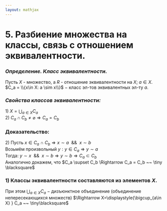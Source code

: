 ```yaml
---  
layout: mathjax  
---  
```

  
# 5. Разбиение множества на классы, связь с отношением эквивалентности.  
  
### *Определение. Класс эквивалентности.*  
Пусть  $X$ - множество, а $R$ - отношение эквивалентности на $X$; $a\in X$.  
$C_a = \\{x\in X: a \sim x\\}$ $-$ класс эл-тов эквивалентных эл-ту $a$.  
  
### *Свойства классов эквивалентности:*  
$1)$ $X = \displaystyle{\bigcup_{a\in X} } C_a$  
$2)$ $C_a\cap C_b \neq \varnothing \Rightarrow C_a = C_b$  
  
### Доказательство:  
$2)$ Пусть $x \in C_a~\cap~C_b \Rightarrow x \sim a ~~  \&\& ~~  x \sim b$  
Возьмём произвольный $y: y \in C_a \Rightarrow y \sim a$  
Тогда: $y \sim x  ~~  \&\&  ~~  x \sim b \Rightarrow y \sim b \Rightarrow C_a \subset C_b$  
Аналогично докажем, что $C_a \supset C_b \Rightarrow C_a = C_b ~~ \tiny \blacksquare$  
  
### $1)$ Классы эквивалентности составляются из элементов $X$.  
При этом $\displaystyle{\bigcup_{a\in X} } C_a~-~$дизъюнктное объединение (объединение непересекающихся множеств) $\Rightarrow X=\displaystyle{\bigcup_{a\in X} } C_a ~~ \tiny\blacksquare$  

